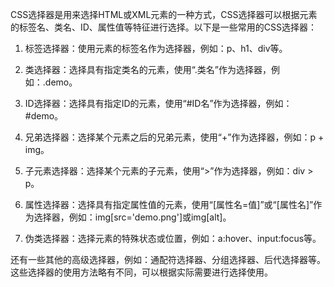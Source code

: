 CSS选择器是用来选择HTML或XML元素的一种方式，CSS选择器可以根据元素的标签名、类名、ID、属性值等特征进行选择。以下是一些常用的CSS选择器：

1.  标签选择器：使用元素的标签名作为选择器，例如：p、h1、div等。
    
2.  类选择器：选择具有指定类名的元素，使用“.类名”作为选择器，例如：.demo。
    
3.  ID选择器：选择具有指定ID的元素，使用“#ID名”作为选择器，例如：#demo。
    
4.  兄弟选择器：选择某个元素之后的兄弟元素，使用“+”作为选择器，例如：p + img。
    
5.  子元素选择器：选择某个元素的子元素，使用“>”作为选择器，例如：div > p。
    
6.  属性选择器：选择具有指定属性值的元素，使用“[属性名=值]”或“[属性名]”作为选择器，例如：img[src='demo.png']或img[alt]。
    
7.  伪类选择器：选择元素的特殊状态或位置，例如：a:hover、input:focus等。
    

还有一些其他的高级选择器，例如：通配符选择器、分组选择器、后代选择器等。这些选择器的使用方法略有不同，可以根据实际需要进行选择使用。